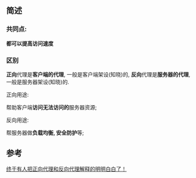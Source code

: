 ## 简述

### 共同点:

**都可以提高访问速度**

### 区别

**正向**代理是**客户端的代理**, 一般是客户端架设(知晓)的, 
**反向**代理是**服务器的代理**, 一般是服务器架设(知晓)的.

正向用途: 

帮助客户端**访问无法访问的**服务器资源;

反向用途:

帮服务器做**负载均衡, 安全防护**等;




## 参考

[终于有人把正向代理和反向代理解释的明明白白了！](https://cloud.tencent.com/developer/article/1418457)